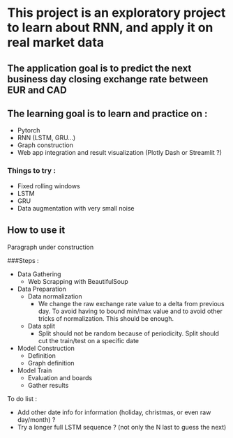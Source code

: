 # This project is an exploratory project to learn about RNN, and apply it on real market data

## The application goal is to predict the next business day closing exchange rate between EUR and CAD
## The learning goal is to learn and practice on :
- Pytorch
- RNN (LSTM, GRU...)
- Graph construction
- Web app integration and result visualization (Plotly Dash or Streamlit ?)


### Things to try :
- Fixed rolling windows
- LSTM
- GRU
- Data augmentation with very small noise 


## How to use it

Paragraph under construction



###Steps : 
- Data Gathering
    - Web Scrapping with BeautifulSoup
- Data Preparation
    - Data normalization
        - We change the raw exchange rate value to a delta from previous day. To avoid having to bound 
        min/max value and to avoid other tricks of normalization. This should be enough.
    - Data split
        - Split should not be random because of periodicity. Split should cut the train/test on a specific date
- Model Construction
    - Definition
    - Graph definition
- Model Train
    - Evaluation and boards
    - Gather results


To do list :
* Add other date info for information (holiday, christmas, or even raw day/month) ?
* Try a longer full LSTM sequence ? (not only the N last to guess the next)